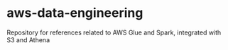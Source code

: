 # aws-data-engineering
Repository for references related to AWS Glue and Spark, integrated with S3 and Athena
